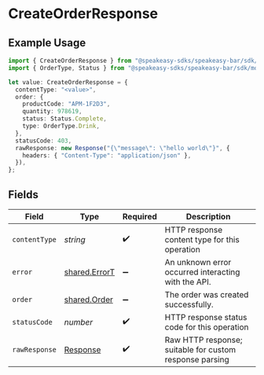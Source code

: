 # CreateOrderResponse

## Example Usage

```typescript
import { CreateOrderResponse } from "@speakeasy-sdks/speakeasy-bar/sdk/models/operations";
import { OrderType, Status } from "@speakeasy-sdks/speakeasy-bar/sdk/models/shared";

let value: CreateOrderResponse = {
  contentType: "<value>",
  order: {
    productCode: "APM-1F2D3",
    quantity: 978619,
    status: Status.Complete,
    type: OrderType.Drink,
  },
  statusCode: 403,
  rawResponse: new Response("{\"message\": \"hello world\"}", {
    headers: { "Content-Type": "application/json" },
  }),
};
```

## Fields

| Field                                                                 | Type                                                                  | Required                                                              | Description                                                           |
| --------------------------------------------------------------------- | --------------------------------------------------------------------- | --------------------------------------------------------------------- | --------------------------------------------------------------------- |
| `contentType`                                                         | *string*                                                              | :heavy_check_mark:                                                    | HTTP response content type for this operation                         |
| `error`                                                               | [shared.ErrorT](../../../sdk/models/shared/errort.md)                 | :heavy_minus_sign:                                                    | An unknown error occurred interacting with the API.                   |
| `order`                                                               | [shared.Order](../../../sdk/models/shared/order.md)                   | :heavy_minus_sign:                                                    | The order was created successfully.                                   |
| `statusCode`                                                          | *number*                                                              | :heavy_check_mark:                                                    | HTTP response status code for this operation                          |
| `rawResponse`                                                         | [Response](https://developer.mozilla.org/en-US/docs/Web/API/Response) | :heavy_check_mark:                                                    | Raw HTTP response; suitable for custom response parsing               |